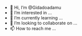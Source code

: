 - 👋 Hi, I’m @Gidadoadamu
- 👀 I’m interested in ...
- 🌱 I’m currently learning ...
- 💞️ I’m looking to collaborate on ...
- 📫 How to reach me ...

<!---
Gidadoadamu/Gidadoadamu is a ✨ special ✨ repository because its `README.md` (this file) appears on your GitHub profile.
You can click the Preview link to take a look at your changes.
--->
